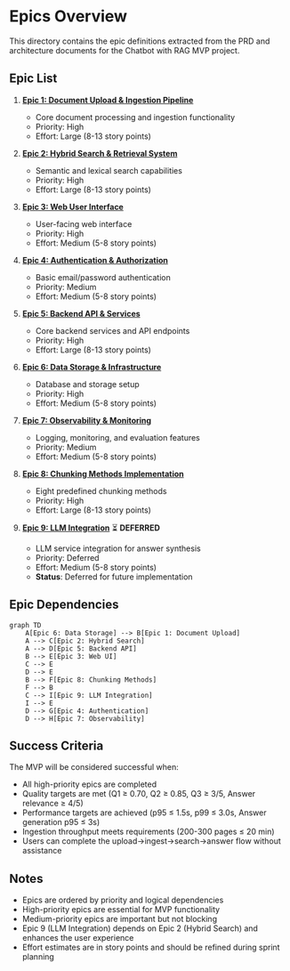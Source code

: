 # Epics Overview

This directory contains the epic definitions extracted from the PRD and architecture documents for the Chatbot with RAG MVP project.

## Epic List

1. **[Epic 1: Document Upload & Ingestion Pipeline](./epic-1-document-upload-ingestion.md)**

   - Core document processing and ingestion functionality
   - Priority: High
   - Effort: Large (8-13 story points)

2. **[Epic 2: Hybrid Search & Retrieval System](./epic-2-hybrid-search-retrieval.md)**

   - Semantic and lexical search capabilities
   - Priority: High
   - Effort: Large (8-13 story points)

3. **[Epic 3: Web User Interface](./epic-3-web-ui-interface.md)**

   - User-facing web interface
   - Priority: High
   - Effort: Medium (5-8 story points)

4. **[Epic 4: Authentication & Authorization](./epic-4-authentication-authorization.md)**

   - Basic email/password authentication
   - Priority: Medium
   - Effort: Medium (5-8 story points)

5. **[Epic 5: Backend API & Services](./epic-5-api-backend-services.md)**

   - Core backend services and API endpoints
   - Priority: High
   - Effort: Large (8-13 story points)

6. **[Epic 6: Data Storage & Infrastructure](./epic-6-data-storage-infrastructure.md)**

   - Database and storage setup
   - Priority: High
   - Effort: Medium (5-8 story points)

7. **[Epic 7: Observability & Monitoring](./epic-7-observability-monitoring.md)**

   - Logging, monitoring, and evaluation features
   - Priority: Medium
   - Effort: Medium (5-8 story points)

8. **[Epic 8: Chunking Methods Implementation](./epic-8-chunking-methods-implementation.md)**

   - Eight predefined chunking methods
   - Priority: High
   - Effort: Large (8-13 story points)

9. **[Epic 9: LLM Integration](./epic-9-llm-integration.md)** ⏳ **DEFERRED**
   - LLM service integration for answer synthesis
   - Priority: Deferred
   - Effort: Medium (5-8 story points)
   - **Status**: Deferred for future implementation

## Epic Dependencies

```mermaid
graph TD
    A[Epic 6: Data Storage] --> B[Epic 1: Document Upload]
    A --> C[Epic 2: Hybrid Search]
    A --> D[Epic 5: Backend API]
    B --> E[Epic 3: Web UI]
    C --> E
    D --> E
    B --> F[Epic 8: Chunking Methods]
    F --> B
    C --> I[Epic 9: LLM Integration]
    I --> E
    D --> G[Epic 4: Authentication]
    D --> H[Epic 7: Observability]
```

## Success Criteria

The MVP will be considered successful when:

- All high-priority epics are completed
- Quality targets are met (Q1 ≥ 0.70, Q2 ≥ 0.85, Q3 ≥ 3/5, Answer relevance ≥ 4/5)
- Performance targets are achieved (p95 ≤ 1.5s, p99 ≤ 3.0s, Answer generation p95 ≤ 3s)
- Ingestion throughput meets requirements (200-300 pages ≤ 20 min)
- Users can complete the upload→ingest→search→answer flow without assistance

## Notes

- Epics are ordered by priority and logical dependencies
- High-priority epics are essential for MVP functionality
- Medium-priority epics are important but not blocking
- Epic 9 (LLM Integration) depends on Epic 2 (Hybrid Search) and enhances the user experience
- Effort estimates are in story points and should be refined during sprint planning
